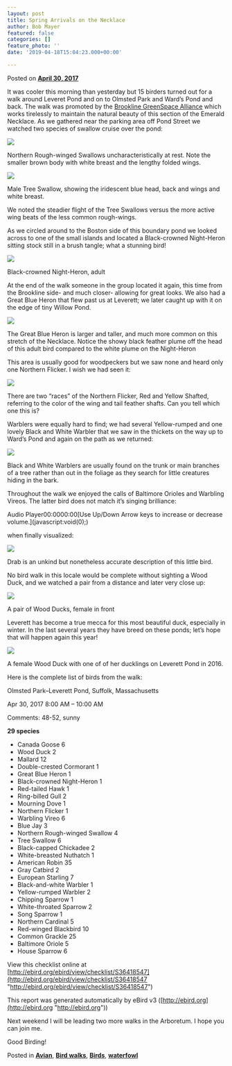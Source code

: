 ```yaml
---
layout: post
title: Spring Arrivals on the Necklace
author: Bob Mayer
featured: false
categories: []
feature_photo: ''
date: '2019-04-18T15:04:23.000+00:00'

---
```

Posted on [**April 30, 2017**](https://web.archive.org/web/20171113130623/http://www.arbotopia.com/spring-arrivals-on-the-necklace/ "5:23 pm")

It was cooler this morning than yesterday but 15 birders turned out for a walk around Leveret Pond and on to Olmsted Park and Ward’s Pond and back. The walk was promoted by the [Brookline GreenSpace Alliance](https://web.ahttp://www.brooklinegreenspace.org/) which works tirelessly to maintain the natural beauty of this section of the Emerald Necklace. As we gathered near the parking area off Pond Street we watched two species of swallow cruise over the pond:

![](/images/P1010018_1.jpg)

Northern Rough-winged Swallows uncharacteristically at rest. Note the smaller brown body with white breast and the lengthy folded wings.

![](/images/P1140194.jpg)

Male Tree Swallow, showing the iridescent blue head, back and wings and white breast.

We noted the steadier flight of the Tree Swallows versus the more active wing beats of the less common rough-wings.

As we circled around to the Boston side of this boundary pond we looked across to one of the small islands and located a Black-crowned Night-Heron sitting stock still in a brush tangle; what a stunning bird!

![](/images/P1130252.jpg)

Black-crowned Night-Heron, adult

At the end of the walk someone in the group located it again, this time from the Brookline side- and much closer- allowing for great looks. We also had a Great Blue Heron that flew past us at Leverett; we later caught up with it on the edge of tiny Willow Pond.

![](/images/P1120279.jpg)

The Great Blue Heron is larger and taller, and much more common on this stretch of the Necklace. Notice the showy black feather plume off the head of this adult bird compared to the white plume on the Night-Heron

This area is usually good for woodpeckers but we saw none and heard only one Northern Flicker. I wish we had seen it:

![](/images/P1100696.jpg)

There are two “races” of the Northern Flicker, Red and Yellow Shafted, referring to the color of the wing and tail feather shafts. Can you tell which one this is?

Warblers were equally hard to find; we had several Yellow-rumped and one lovely Black and White Warbler that we saw in the thickets on the way up to Ward’s Pond and again on the path as we returned:

![](/images/P1080314-3.jpg)

Black and White Warblers are usually found on the trunk or main branches of a tree rather than out in the foliage as they search for little creatures hiding in the bark.

Throughout the walk we enjoyed the calls of Baltimore Orioles and Warbling Vireos. The latter bird does not match it’s singing brilliance:

Audio Player00:0000:00\[Use Up/Down Arrow keys to increase or decrease volume.\](javascript:void(0);)

when finally visualized:

![](/images/P1030436-1.jpg)

Drab is an unkind but nonetheless accurate description of this little bird.

No bird walk in this locale would be complete without sighting a Wood Duck, and we watched a pair from a distance and later very close up:

![](/images/P1110518.jpg)

A pair of Wood Ducks, female in front

Leverett has become a true mecca for this most beautiful duck, especially in winter. In the last several years they have breed on these ponds; let’s hope that will happen again this year!

![](/images/P1130316.jpg)

A female Wood Duck with one of of her ducklings on Leverett Pond in 2016.

Here is the complete list of birds from the walk:

Olmsted Park–Leverett Pond, Suffolk, Massachusetts

Apr 30, 2017 8:00 AM – 10:00 AM

Comments: 48-52, sunny

**29 species**

* Canada Goose 6
* Wood Duck 2
* Mallard 12
* Double-crested Cormorant 1
* Great Blue Heron 1
* Black-crowned Night-Heron 1
* Red-tailed Hawk 1
* Ring-billed Gull 2
* Mourning Dove 1
* Northern Flicker 1
* Warbling Vireo 6
* Blue Jay 3
* Northern Rough-winged Swallow 4
* Tree Swallow 6
* Black-capped Chickadee 2
* White-breasted Nuthatch 1
* American Robin 35
* Gray Catbird 2
* European Starling 7
* Black-and-white Warbler 1
* Yellow-rumped Warbler 2
* Chipping Sparrow 1
* White-throated Sparrow 2
* Song Sparrow 1
* Northern Cardinal 5
* Red-winged Blackbird 10
* Common Grackle 25
* Baltimore Oriole 5
* House Sparrow 6

View this checklist online at [http://ebird.org/ebird/view/checklist/S36418547](http://ebird.org/ebird/view/checklist/S36418547 "http://ebird.org/ebird/view/checklist/S36418547")

This report was generated automatically by eBird v3 ([http://ebird.org](http://ebird.org "http://ebird.org"))

Next weekend I will be leading two more walks in the Arboretum. I hope you can join me.

Good Birding!

Posted in [**Avian**](https://web.archive.org/web/20171113130623/http://www.arbotopia.com/category/avian/), [**Bird walks**](https://web.archive.org/web/20171113130623/http://www.arbotopia.com/category/bird-walks/), [**Birds**](https://web.archive.org/web/20171113130623/http://www.arbotopia.com/category/birds/), [**waterfowl**](https://web.archive.org/web/20171113130623/http://www.arbotopia.com/category/waterfowl/)